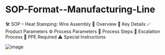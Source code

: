 # SOP-Format--Manufacturing-Line
🛠️ SOP – Heat Stamping: Wire Assembly
📌 Overview
🧾 Key Details
✅ Product Parameters
⚙️ Process Parameters
🔄 Process Steps
🧍 Escalation Process
🦺 PPE Required
⚠️ Special Instructions

![image](https://github.com/user-attachments/assets/de8708db-c420-4899-b129-0731d2d9bf46)
